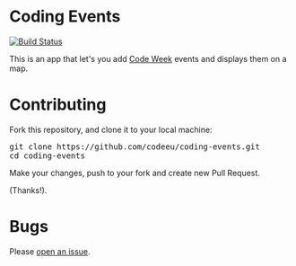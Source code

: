 Coding Events
=============

[![Build Status](https://travis-ci.org/codeeu/coding-events.svg?branch=master)](https://travis-ci.org/codeeu/coding-events)

This is an app that let's you add [Code Week](http://events.codeweek.eu/) events and displays them on a map.


Contributing
=======
Fork this repository, and clone it to your local machine:
<pre>
git clone https://github.com/codeeu/coding-events.git
cd coding-events
</pre>

Make your changes, push to your fork and create new Pull Request.

(Thanks!).

Bugs
=======
Please [open an issue](https://github.com/codeeu/coding-events/issues).  
